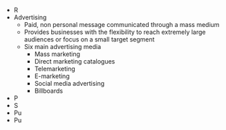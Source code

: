- R
- Advertising
	- Paid, non personal message communicated through a mass medium
	- Provides businesses with the flexibility to reach extremely large audiences or focus on a small target segment
	- Six main advertising media
		- Mass marketing
		- Direct marketing catalogues
		- Telemarketing
		- E-marketing
		- Social media advertising
		- Billboards
- P
- S
- Pu
- Pu